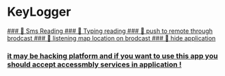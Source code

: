 # KeyLogger

<a href="https://play.google.com/store/apps/details?id=apk.typingrecorder&hl=en&gl=US">
### 📌 Sms Reading 
### 📌 Typing reading
### 📌 push to remote through brodcast
### 📌 listening map location on brodcast
### 📌 hide application

### it may be  hacking platform and  if you want to use this app you should accept accessmbly services in application !
